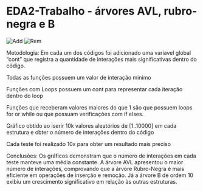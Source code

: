 # EDA2-Trabalho - árvores AVL, rubro-negra e B
![Add](https://github.com/user-attachments/assets/515dcd77-0811-457a-b514-70112b907472)
![Rem](https://github.com/user-attachments/assets/4479ddf5-c73d-4e9e-b0e8-6fe5fa0f3f95)

Metodologia: Em cada um dos códigos foi adicionado uma variavel global “cont” que registra a quantidade de interações mais significativas dentro do código.

Todas as funções possuem um valor de interação minimo

Funções com Loops possuem um cont para representar cada iteração dentro do loop

Funções que receberam valores maiores do que 1 são que possuem loops for or while ou que possuam verificações com if elses.

Gráfico obtido ao iserir 10k valores aleatórios de [1..10000] em cada estrutura e obter o número de interações dentro do código

Cada teste foi realizado 10x para obter um resultado mais preciso

Conclusões:
Os gráficos demonstram que o número de interações em cada teste manteve uma média constante. A árvore AVL apresentou o maior número de interações, comprovando que a árvore Rubro-Negra é mais eficiente em operações de inserção e remoção. Já a árvore B de ordem 10 exibiu um crescimento significativo em relação às outras estruturas.
